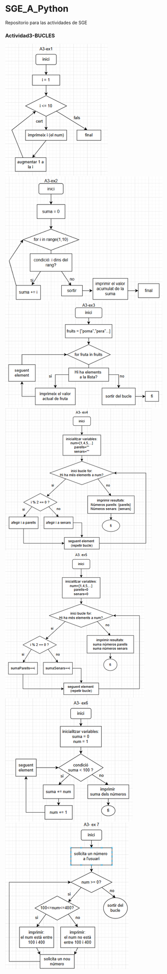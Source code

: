 # SGE_A_Python

Repositorio para las actividades de SGE 

### Actividad3-BUCLES

<img src="/Activitats_bucles/img/SGE_A3_ex1.png">

<img src="/Activitats_bucles/img/SGE_A3_ex2.png">

<img src="/Activitats_bucles/img/SGE_A3_ex3.png">

<img src="/Activitats_bucles/img/SGE_A3_ex4.png">

<img src="/Activitats_bucles/img/SGE_A3_ex5.png">

<img src="/Activitats_bucles/img/SGE_A3_ex6.png">

<img src="/Activitats_bucles/img/SGE_A3_ex7.png">
